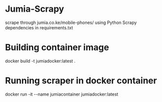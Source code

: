 # Jumia-Scrapy
scrape through jumia.co.ke/mobile-phones/ using Python Scrapy  
dependencies in requirements.txt

# Building container image
docker build -t jumiadocker:latest .

# Running scraper in docker container
docker run -it --name jumiacontainer jumiadocker:latest

